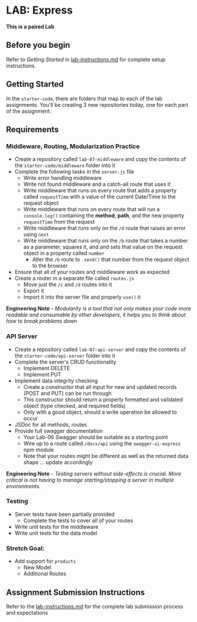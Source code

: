 # LAB: Express

**This is a paired Lab**

## Before you begin
Refer to *Getting Started* in [lab-instructions.md](../../../reference/submission-instructions/labs.md) for complete setup instructions.

## Getting Started
In the `starter-code`, there are folders that map to each of the lab assignments. You'll be creating 3 new repositories today, one for each part of the assignment.

## Requirements

### Middleware, Routing, Modularization Practice
* Create a repository called `lab-07-middleware` and copy the contents of the `starter-code/middleware` folder into it
* Complete the following tasks in the `server.js` file
  * Write error handling middleware
  * Write not found middleware and a catch-all route that uses it
  * Write middleware that runs on every route that adds a property called `requestTime` with a value of the current Date/Time to the request object
  * Write middleware that runs on every route that will run a `console.log()` containing the **method**, **path**, and the new property `requestTime` from the request
  * Write middleware that runs only on the `/d` route that raises an error using `next`
  * Write middleware that runs only on the `/b` route that takes a number as a parameter, squares it, and and sets that value on the request object in a property called `number`
    * Alter the `/b` route to `.send()` that number from the request object to the browser
* Ensure that all of your routes and middleware work as expected
* Create a router in a separate file called `routes.js`
  * Move just the `/c` and `/d` routes into it
  * Export it
  * Import it into the server file and properly `use()` it
  
**Engineering Note** - *Modularity is a tool that not only makes your code more readable and consumable by other developers, it helps you to think about how to break problems down*


### API Server
* Create a repository called `lab-07-api-server` and copy the contents of the `starter-code/api-server` folder into it
* Complete the server's CRUD functionality
  * Implement DELETE
  * Implement PUT
* Implement data integrity checking
  * Create a constructor that all input for new and updated records (POST and PUT) can be run through
  * This constructor should return a properly formatted and validated object (type checked, and required fields)
  * Only with a good object, should a write operation be allowed to occur
* JSDoc for all methods, routes
* Provide full swagger documentation
  * Your Lab-06 Swagger should be suitable as a starting point
  * Wire up to a route called `/docs/api` using the `swagger-ui-express` npm module
  * Note that your routes might be different as well as the returned data shape ... update accordingly

**Engineering Note** - *Testing servers without side-effects is crucial. More critical is not having to manage starting/stopping a server in multiple environments.*

### Testing
* Server tests have been partially provided
  * Complete the tests to cover all of your routes
* Write unit tests for the middleware
* Write unit tests for the data model


### Stretch Goal:
* Add support for `products`
  * New Model
  * Additional Routes


## Assignment Submission Instructions
Refer to the [lab-instructions.md](../../../reference/submission-instructions/labs.md) for the complete lab submission process and expectations
